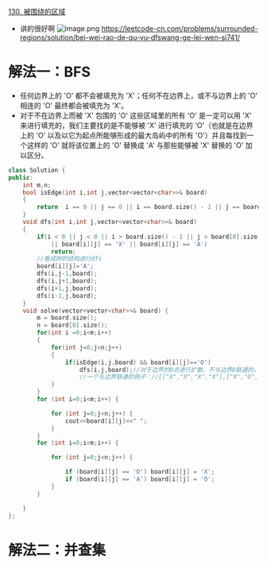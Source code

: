 [130. 被围绕的区域](https://leetcode-cn.com/problems/surrounded-regions/description//)
- 讲的很好啊
![image.png](https://i.loli.net/2021/07/15/sGd1l6ygQkF7rW3.png)
https://leetcode-cn.com/problems/surrounded-regions/solution/bei-wei-rao-de-qu-yu-dfswang-ge-lei-wen-si741/

# 解法一：BFS
- 任何边界上的 'O' 都不会被填充为 'X'；任何不在边界上，或不与边界上的 'O' 相连的 'O' 最终都会被填充为 'X'。
- 对于不在边界上而被 'X' 包围的 'O' 这些区域里的所有 'O' 是一定可以用 'X' 来进行填充的，我们主要找的是不能够被 'X' 进行填充的 'O'（也就是在边界上的 'O' 以及以它为起点所能够形成的最大岛屿中的所有 'O'）并且每找到一个这样的 'O' 就将该位置上的 'O' 替换成 'A' 与那些能够被 'X' 替换的 'O' 加以区分。

```C++
class Solution {
public:
    int m,n;
    bool isEdge(int i,int j,vector<vector<char>>& board)
    {
        return  i == 0 || j == 0 || i == board.size() - 1 || j == board[0].size() - 1;
    }
    void dfs(int i,int j,vector<vector<char>>& board)
    {
        if(i < 0 || j < 0 || i > board.size() - 1 || j > board[0].size() - 1
            || board[i][j] == 'X' || board[i][j] == 'A')
            return;
        //看成树的结构进行dfs
        board[i][j]='A';
        dfs(i,j-1,board);
        dfs(i,j+1,board);
        dfs(i+1,j,board);
        dfs(i-1,j,board);
    }
    void solve(vector<vector<char>>& board) {
        m = board.size();
        n = board[0].size();
        for(int i =0;i<m;i++)
        {
            for(int j=0;j<n;j++)
            {
                if(isEdge(i,j,board) && board[i][j]=='O')
                    dfs(i,j,board);//对于边界的O点进行扩散，不与边界O联通的，不受影响
                    //一个与边界联通的例子：//[["X","X","X","X"],["X","O","O","X"],["X","O","O","X"],["X","O","X","X"]]
            }
        }
        for (int i=0;i<m;i++) {

            for (int j=0;j<n;j++) {
                cout<<board[i][j]<<" ";
            }
        }
        for (int i=0;i<m;i++) {

            for (int j=0;j<n;j++) {

                if (board[i][j] == 'O') board[i][j] = 'X';
                if (board[i][j] == 'A') board[i][j] = 'O';
            }
        }

    }
};
```

# 解法二：并查集
```c++




```